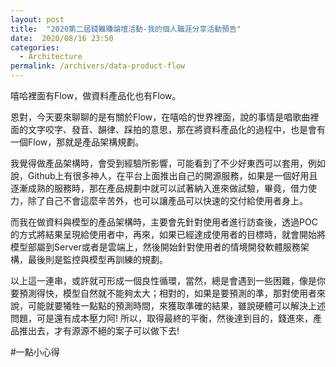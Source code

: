 ```yaml
---
layout: post
title:  "2020第二屆錢難賺論壇活動-我的個人職涯分享活動預告"
date:  2020/08/16 23:50
categories: 
  - Architecture
permalink: /archivers/data-product-flow
---
```



嘻哈裡面有Flow，做資料產品化也有Flow。

恩對，今天要來聊聊的是有關於Flow，在嘻哈的世界裡面，說的事情是唱歌曲裡面的文字咬字、發音、韻律、踩拍的意思，那在將資料產品化的過程中，也是會有一個Flow，那就是產品架構規劃。

我覺得做產品架構時，會受到經驗所影響，可能看到了不少好東西可以套用，例如說，Github上有很多神人，在平台上面推出自己的開源服務，如果是一個好用且逐漸成熟的服務時，那在產品規劃中就可以試著納入進來做試驗，畢竟，借力使力，除了自己不會這麼辛苦外，也可以讓產品可以快速的交付給使用者身上。

而我在做資料與模型的產品架構時，主要會先針對使用者進行訪查後，透過POC的方式將結果呈現給使用者中，再來，如果已經達成使用者的目標時，就會開始將模型部屬到Server或者是雲端上，然後開始針對使用者的情境開發軟體服務架構，最後則是監控與模型再訓練的規劃。

以上這一連串，或許就可形成一個良性循環，當然，總是會遇到一些困難，像是你要預測得快，模型自然就不能夠太大；相對的，如果是要預測的準，那對使用者來說，可能就要犧牲一點點的預測時間，來獲取準確的結果，雖說硬體可以解決上述問題，可是還有成本壓力阿! 所以，取得最終的平衡，然後達到目的，錢進來，產品推出去，才有源源不絕的案子可以做下去!

#一點小心得
